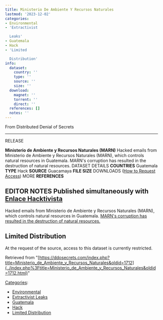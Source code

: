 ```yaml
---
title: Ministerio De Ambiente Y Recursos Naturales
lastmod: '2023-12-02'
categories:
- Environmental
- 'Extractivist

  Leaks'
- Guatemala
- Hack
- 'Limited

  Distribution'
info:
  dataset:
    country: ''
    type: ''
    source: ''
    size: ''
  download:
    magnet: ''
    torrent: ''
    direct: ''
  references: []
  notes: ''
---
```




From Distributed Denial of Secrets

---
RELEASE

**Ministerio de Ambiente y Recursos Naturales (MARN)**
Hacked emails from Ministerio de Ambiente y Recursos Naturales (MARN), which controls natural resources in Guatemala. MARN's corruption has resulted in the destruction of natural resources.
DATASET DETAILS
**COUNTRIES** Guatemala
**TYPE** Hack
**SOURCE** Guacamaya
**FILE SIZE**
DOWNLOADS ([How to Request Access](Contact.html#Request_Access "Contact"))
MORE
**REFERENCES**

**EDITOR NOTES**
Published simultaneously with [Enlace Hacktivista](https://enlacehacktivista.org/)
---

Hacked emails from Ministerio de Ambiente y Recursos Naturales (MARN),
which controls natural resources in Guatemala. [MARN's corruption has
resulted in the destruction of natural
resources.](https://lahora.gt/nacionales/wpcomvip/2016/02/27/marn-descontrol-corrupcion-e-impunidad-en-torno-a-los-recursos-naturales/)

## Limited Distribution

At the request of the source, access to this dataset is currently
restricted.

Retrieved from
"[https://ddosecrets.com/index.php?title=Ministerio_de_Ambiente_y_Recursos_Naturales&oldid=1712](../index.php%3Ftitle=Ministerio_de_Ambiente_y_Recursos_Naturales&oldid=1712.html)"

[Categories](./Special:Categories.html "Special:Categories"):

- [Environmental](./Category:Environmental.html "Category:Environmental")
- [Extractivist
Leaks](./Category:Extractivist_Leaks.html "Category:Extractivist Leaks")
- [Guatemala](./Category:Guatemala.html "Category:Guatemala")
- [Hack](./Category:Hack.html "Category:Hack")
- [Limited
Distribution](./Category:Limited_Distribution.html "Category:Limited Distribution")
